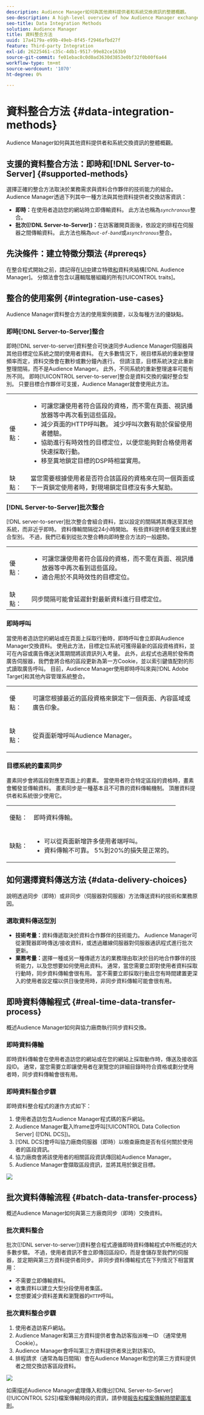 ```yaml
---
description: Audience Manager如何與其他資料提供者和系統交換資訊的整體概觀。
seo-description: A high-level overview of how Audience Manager exchanges information with other data providers and systems.
seo-title: Data Integration Methods
solution: Audience Manager
title: 資料整合方法
uuid: 17a4179a-e99b-49eb-8f45-f2946afbd27f
feature: Third-party Integration
exl-id: 26225461-c35c-4db1-9517-99e82ce163b9
source-git-commit: fe01ebac8c0d0ad3630d3853e0bf32f0b00f6a44
workflow-type: tm+mt
source-wordcount: '1070'
ht-degree: 0%

---
```


# 資料整合方法 {#data-integration-methods}

Audience Manager如何與其他資料提供者和系統交換資訊的整體概觀。

## 支援的資料整合方法：即時和[!DNL Server-to-Server] {#supported-methods}

選擇正確的整合方法取決於業務需求與資料合作夥伴的技術能力的組合。 Audience Manager透過下列其中一種方法與其他資料提供者交換訪客資訊：

* **即時：**&#x200B;在使用者造訪您的網站時立即傳輸資料。 此方法也稱為&#x200B;*`synchronous`*&#x200B;整合。
* **批次([!DNL Server-to-Server])：**&#x200B;在訪客離開頁面後，依設定的排程在伺服器之間傳輸資料。 此方法也稱為&#x200B;*`out-of-band`*&#x200B;或&#x200B;*`asynchronous`*&#x200B;整合。

## 先決條件：建立特徵分類法 {#prereqs}

在整合程式開始之前，請記得在[&#x200B; UI中](../features/traits/create-onboarded-rule-based-traits.md)建立特徵[和](../features/traits/trait-storage.md#create-trait-storage-folder)資料夾結構[!DNL Audience Manager]。 分類法會包含以邏輯階層組織的所有[!UICONTROL traits]。

## 整合的使用案例 {#integration-use-cases}

Audience Manager資料整合方法的使用案例摘要，以及每種方法的優缺點。

### 即時[!DNL Server-to-Server]整合

<!-- c_int_types_use_cases.xml -->

即時[!DNL server-to-server]資料整合可快速同步Audience Manager伺服器與其他目標定位系統之間的使用者資料。 在大多數情況下，視目標系統的重新整理頻率而定，資料交換會在數秒或數分鐘內進行。 但請注意，目標系統決定此重新整理間隔，而不是Audience Manager。 此外，不同系統的重新整理速率可能有所不同。 即時[!UICONTROL server-to-server]整合是資料交換的偏好整合型別。 只要目標合作夥伴可支援，Audience Manager就會使用此方法。

<table id="simpletable_5307DEC378E5486CB92A354287F33AD8"> 
 <tr class="strow">
  <td class="stentry"> <p>優點： </p></td>
  <td class="stentry"> 
   <ul id="ul_F251AFF8A2FA49D0849E36D7FAE87DE7"> 
    <li id="li_1737EBB1AD8844BD87E736BB4D8080EF">可讓您讓使用者符合區段的資格，而不需在頁面、視訊播放器等中再次看到這些區段。 </li>
    <li id="li_1C1F346CB7BD40508AA5A6918C6B8514"> 減少頁面的HTTP呼叫數。 減少呼叫次數有助於保留使用者體驗。 </li>
    <li id="li_046BF4568B104F53A0E5372568C957CD">協助進行有時效性的目標定位，以便您能夠對合格使用者快速採取行動。 </li>
    <li id="li_70F7AB19AC5D4A9AB80216A2B05163B8">移至異地鎖定目標的DSP時相當實用。 </li>
   </ul></td>
 </tr>
 <tr class="strow">
  <td class="stentry"> 缺點：</td>
  <td class="stentry"> 當您需要根據使用者是否符合該區段的資格來在同一個頁面或下一頁鎖定使用者時，對現場鎖定目標沒有多大幫助。</td>
 </tr>
</table>

### [!DNL Server-to-Server]批次整合

[!DNL server-to-server]批次整合會組合資料，並以設定的間隔將其傳送至其他系統，而非近乎即時。 資料傳輸間隔從24小時開始。 有些資料提供者僅支援此整合型別。 不過，我們已看到從批次整合轉向即時整合方法的一般趨勢。

<table id="simpletable_6878241639114DE68E61A251486C6317"> 
 <tr class="strow">
  <td class="stentry"> <p>優點： </p></td>
  <td class="stentry"> 
   <ul id="ul_1E9B48B06E764D3AB6F2D702EB4922DC"> 
    <li id="li_1CF0E018660347B3A5AF79160F74FBDB">可讓您讓使用者符合區段的資格，而不需在頁面、視訊播放器等中再次看到這些區段。 </li> 
    <li id="li_B6A9DF9C0D8B44A48F032F2FDB5B3956">適合用於不具時效性的目標定位。 </li>
   </ul></td>
 </tr>
 <tr class="strow">
  <td class="stentry"> 缺點：</td>
  <td class="stentry"> 同步間隔可能會延遲針對最新資料進行目標定位。</td>
 </tr>
</table>

### 即時呼叫

當使用者造訪您的網站或在頁面上採取行動時，即時呼叫會立即與Audience Manager交換資料。 使用此方法，目標定位系統可獲得最新的區段資格資料，並可在內容或廣告傳送決策期間將該資訊列入考量。 此外，此程式也適用於發佈商廣告伺服器，我們會將合格的區段更新為第一方Cookie，並以索引鍵值配對的形式讀取廣告呼叫。 目前，Audience Manager使用即時呼叫來與[!DNL Adobe Target]和其他內容管理系統整合。

<table> 
 <tr>
  <td> <p>優點： </p></td>
  <td> <p> 可讓您根據最近的區段資格來鎖定下一個頁面、內容區域或廣告印象。 </p></td> 
 </tr> 
 <tr>
  <td> <p>缺點： </p></td>
  <td> <p>從頁面新增呼叫Audience Manager。</p></td>
 </tr> 
</table>


### 目標系統的畫素同步

畫素同步會將區段對應至頁面上的畫素。 當使用者符合特定區段的資格時，畫素會觸發並傳輸資料。 畫素同步是一種基本且不可靠的資料傳輸機制。 頂層資料提供者和系統很少使用它。

<table id="simpletable_39E4CD139CCF4417842AA28CDFFB6EB1"> 
 <tr class="strow">
  <td class="stentry"> <p>優點： </p></td>
  <td class="stentry"> <p> 即時資料傳輸。 </p></td> 
 </tr> 
 <tr class="strow">
  <td class="stentry"> <p>缺點： </p></td>
  <td class="stentry"> 
   <ul id="ul_5217EDC82434401493C2C96823C068E9"> 
    <li id="li_26EB0458CA1844908C005A47F55E50AC">可以從頁面新增許多使用者端呼叫。 </li>
    <li id="li_CD91F3DC92F2429293787D61506E5E04">資料傳輸不可靠。 5%到20%的損失是正常的。 </li>
   </ul></td>
 </tr> 
</table>

## 如何選擇資料傳送方法 {#data-delivery-choices}

說明透過同步（即時）或非同步（伺服器對伺服器）方法傳送資料的技術和業務原因。

<!-- c_int_delivery_choices.xml -->

### 選取資料傳送型別

* **技術考量：**&#x200B;資料傳遞取決於資料合作夥伴的技術能力。 Audience Manager可從瀏覽器即時傳送/接收資料，或透過離線伺服器對伺服器通訊程式進行批次更新。
* **業務考量：**&#x200B;選擇一種或另一種傳遞方法的業務理由取決於目的地合作夥伴的技術能力，以及您想要如何使用此資料。 通常，當您需要立即對使用者資料採取行動時，同步資料傳輸會很有用。 當不需要立即採取行動且您有時間建置更深入的使用者設定檔以供日後使用時，非同步資料傳輸可能會很有用。

## 即時資料傳輸程式 {#real-time-data-transfer-process}

概述Audience Manager如何與協力廠商執行同步資料交換。

### 即時資料傳輸

<!-- c_int_overview_sync.xml -->

即時資料傳輸會在使用者造訪您的網站或在您的網站上採取動作時，傳送及接收區段ID。 通常，當您需要立即讓使用者在瀏覽您的詳細目錄時符合資格或劃分使用者時，同步資料傳輸會很有用。

### 即時資料整合步驟

即時資料整合程式的運作方式如下：

1. 使用者造訪包含Audience Manager程式碼的客戶網站。
1. Audience Manager載入Iframe並呼叫[!UICONTROL Data Collection Server] ([!DNL DCS])。
1. [!DNL DCS]會呼叫協力廠商伺服器（即時）以檢查廠商是否有任何關於使用者的區段資訊。
1. 協力廠商會將該使用者的相關區段資訊傳回給Audience Manager。
1. Audience Manager會擷取區段資訊，並將其用於鎖定目標。

![](assets/rt_reduce70.png)

## 批次資料傳輸流程 {#batch-data-transfer-process}

概述Audience Manager如何與第三方廠商同步（即時）交換資料。

### 批次資料整合

<!-- c_int_overview_async.xml -->

批次([!DNL server-to-server])資料整合程式遵循即時資料傳輸程式中所概述的大多數步驟。 不過，使用者資訊不會立即傳回區段ID，而是會儲存至我們的伺服器，並定期與第三方資料提供者同步。 非同步資料傳輸程式在下列情況下相當實用：

* 不需要立即傳輸資料。
* 收集資料以建立大型分段使用者集區。
* 您想要減少資料差異和瀏覽器的`HTTP`呼叫。

### 批次資料整合步驟

1. 使用者造訪客戶網站。
1. Audience Manager和第三方資料提供者會為訪客指派唯一ID （通常使用Cookie）。
1. Audience Manager會呼叫第三方資料提供者來比對訪客ID。
1. 排程請求（通常為每日間隔）會在Audience Manager和您的第三方資料提供者之間交換訪客區段資料。

![](assets/s2s_70.png)

如需描述Audience Manager處理傳入和傳出[!DNL Server-to-Server] ([!UICONTROL S2S])檔案傳輸時段的資訊，請參閱[報告和檔案傳輸時間範圍准則](../reference/reporting-file-transfer-timeframe.md)。

